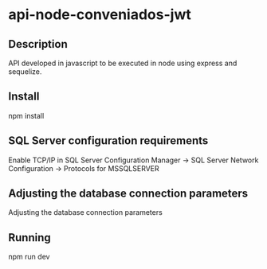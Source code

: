 ﻿# api-node-conveniados-jwt

## Description

API developed in javascript to be executed in node using express and sequelize.

## Install

npm install

## SQL Server configuration requirements

Enable TCP/IP in SQL Server Configuration Manager -> SQL Server Network Configuration -> Protocols for MSSQLSERVER

## Adjusting the database connection parameters

Adjusting the database connection parameters

## Running

npm run dev



